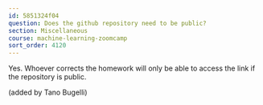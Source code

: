 ```yaml
---
id: 5851324f04
question: Does the github repository need to be public?
section: Miscellaneous
course: machine-learning-zoomcamp
sort_order: 4120
---
```


Yes. Whoever corrects the homework will only be able to access the link if the repository is public.

(added by Tano Bugelli)

